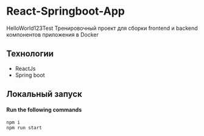 # React-Springboot-App
HelloWorld123Test
Тренировочный проект для сборки frontend и backend компонентов приложения в Docker

## Технологии

- ReactJs
- Spring boot


## Локальный запуск

#### Run the following commands
```
npm i
npm run start
```

